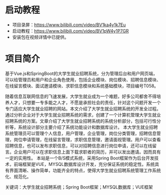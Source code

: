 # 启动教程

- 项目录屏：https://www.bilibili.com/video/BV1ka4y1k7Eu
- 启动教程：https://www.bilibili.com/video/BV1pW4y1P7GR
- 安装包在视频详情中已提供。


# 项目简介
基于Vue.js和SpringBoot的大学生就业招聘系统，分为管理后台和用户网页端，可以给管理员和用户和企业角色使用，包括企业模块、岗位模块、招聘信息模块、在线留言模块、面试邀请模块、求职信息模块和系统基础模块，项目编号T058。

随着信息互联网信息的飞速发展，大学生就业成为一个难题，好多公司都舍不得培养人才，只想要一专多能之人才，不愿是承担社会的责任，针对这个问题开发一个专门适应大学生就业招聘的网站。本文介绍了大学生就业招聘系统的开发全过程。通过分析企业对于大学生就业招聘系统的需求，创建了一个计算机管理大学生就业招聘系统的方案。文章介绍了大学生就业招聘系统的系统分析部分，包括可行性分析等，系统设计部分主要介绍了系统功能设计和数据库设计。
本大学生就业招聘系统管理员可以管理个人信息，用户管理，企业管理，岗位分类管理，招聘信息管理，岗位申请管理，在线留言管理，求职信息管理，邀请面视管理。用户可以查看招聘信息，也可以发布求职信息，可以对招聘信息进行岗位申请，还可以在线留言。企业用户可以在求职信息上面下载求职者的简历，并可以发出邀请。因而具有一定的实用性。
本站是一个B/S模式系统，采用Spring Boot框架作为后台开发技术，前端框架是VUE，MYSQL数据库设计开发，充分保证系统的稳定性。系统具有界面清晰、操作简单，功能齐全的特点，使得大学生就业招聘系统管理工作系统化、规范化。

关键词：大学生就业招聘系统；Spring Boot框架；MYSQL数据库；VUE框架
